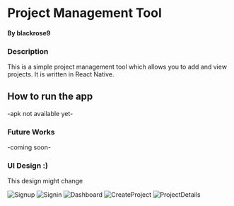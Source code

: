 # Project Management Tool
#### By blackrose9

### Description
This is a simple project management tool which allows you to add and view projects. 
It is written in React Native.

## How to run the app
-apk not available yet-

### Future Works
-coming soon-

### UI Design :) 
This design might change

![Signup](https://github.com/blackrose9/overnight-pmt/blob/dev/design/signUp.png)
![Signin](https://github.com/blackrose9/overnight-pmt/blob/dev/design/signIn.png)
![Dashboard](https://github.com/blackrose9/overnight-pmt/blob/dev/design/dashboard.png)
![CreateProject](https://github.com/blackrose9/overnight-pmt/blob/dev/design/createProject.png)
![ProjectDetails](https://github.com/blackrose9/overnight-pmt/blob/dev/design/projectDetails.png)

